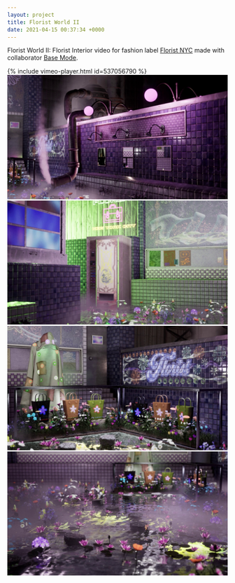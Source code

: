```yaml
---
layout: project
title: Florist World II
date: 2021-04-15 00:37:34 +0000
---
```


Florist World II: Florist Interior video for fashion label [Florist NYC](https://floristforfun.com/) made with collaborator [Base Mode](https://www.instagram.com/base__mode/).
<br>

{% include vimeo-player.html id=537056790 %}
<br>
![](/assets/florist_interior/6.jpg)
![](/assets/florist_interior/3.jpg)
![](/assets/florist_interior/4.jpg)
![](/assets/florist_interior/5.jpg)